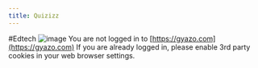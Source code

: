 ```yaml
---
title: Quizizz
---
```


\#Edtech
![image](https://gyazo.com/113f8bd2d95f928e82b880cc0f5ed4e7/thumb/1000)
You are not logged in to [https://gyazo.com](https://gyazo.com)
If you are already logged in, please enable 3rd party cookies in your web browser settings.
